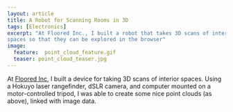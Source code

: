 ```yaml
---
layout: article
title: A Robot for Scanning Rooms in 3D
tags: [Electronics]
excerpt: "At Floored Inc., I built a robot that takes 3D scans of interior
spaces so that they can be explored in the browser"
image:
  feature:  point_cloud_feature.gif
  teaser: point_cloud_teaser.jpg
---
```




At [Floored Inc](http://www.floored.com/), I built a device for taking 3D scans of interior spaces.  Using a Hokuyo laser rangefinder, dSLR camera, and computer mounted on a motor-controlled tripod, I was able to create some
nice point clouds (as above), linked with image data.
